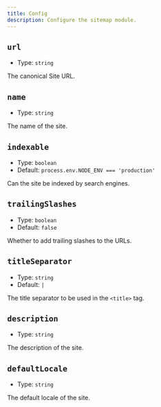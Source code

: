```yaml
---
title: Config
description: Configure the sitemap module.
---
```



## `url`

- Type: `string`

The canonical Site URL.

## `name`

- Type: `string`

The name of the site.

## `indexable`

- Type: `boolean`
- Default: `process.env.NODE_ENV === 'production'`

Can the site be indexed by search engines.

## `trailingSlashes`

- Type: `boolean`
- Default: `false`

Whether to add trailing slashes to the URLs.

## `titleSeparator`

- Type: `string`
- Default: `|`

The title separator to be used in the `<title>` tag.

## `description`

- Type: `string`

The description of the site.

## `defaultLocale`

- Type: `string`

The default locale of the site.

